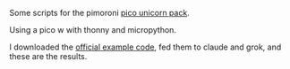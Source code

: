 Some scripts for the pimoroni [pico unicorn pack](https://shop.pimoroni.com/products/pico-unicorn-pack?variant=32369501306963).

Using a pico w with thonny and micropython.

I downloaded the [official example code](https://learn.pimoroni.com/article/getting-started-with-pico#locating-and-running-our-examples), fed them to claude and grok, and these are the results.